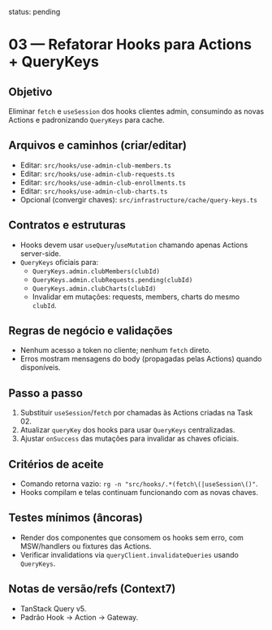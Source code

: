status: pending

# 03 — Refatorar Hooks para Actions + QueryKeys

## Objetivo
Eliminar `fetch` e `useSession` dos hooks clientes admin, consumindo as novas Actions e padronizando `QueryKeys` para cache.

## Arquivos e caminhos (criar/editar)
- Editar: `src/hooks/use-admin-club-members.ts`
- Editar: `src/hooks/use-admin-club-requests.ts`
- Editar: `src/hooks/use-admin-club-enrollments.ts`
- Editar: `src/hooks/use-admin-club-charts.ts`
- Opcional (convergir chaves): `src/infrastructure/cache/query-keys.ts`

## Contratos e estruturas
- Hooks devem usar `useQuery`/`useMutation` chamando apenas Actions server-side.
- `QueryKeys` oficiais para:
  - `QueryKeys.admin.clubMembers(clubId)`
  - `QueryKeys.admin.clubRequests.pending(clubId)`
  - `QueryKeys.admin.clubCharts(clubId)`
  - Invalidar em mutações: requests, members, charts do mesmo `clubId`.

## Regras de negócio e validações
- Nenhum acesso a token no cliente; nenhum `fetch` direto.
- Erros mostram mensagens do body (propagadas pelas Actions) quando disponíveis.

## Passo a passo
1) Substituir `useSession`/`fetch` por chamadas às Actions criadas na Task 02.
2) Atualizar `queryKey` dos hooks para usar `QueryKeys` centralizadas.
3) Ajustar `onSuccess` das mutações para invalidar as chaves oficiais.

## Critérios de aceite
- Comando retorna vazio: `rg -n "src/hooks/.*(fetch\(|useSession\()"`.
- Hooks compilam e telas continuam funcionando com as novas chaves.

## Testes mínimos (âncoras)
- Render dos componentes que consomem os hooks sem erro, com MSW/handlers ou fixtures das Actions.
- Verificar invalidations via `queryClient.invalidateQueries` usando `QueryKeys`.

## Notas de versão/refs (Context7)
- TanStack Query v5.
- Padrão Hook → Action → Gateway.

